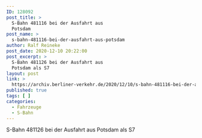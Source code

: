 ```yaml
---
ID: 128092
post_title: >
  S-Bahn 481116 bei der Ausfahrt aus
  Potsdam
post_name: >
  s-bahn-481116-bei-der-ausfahrt-aus-potsdam
author: Ralf Reineke
post_date: 2020-12-10 20:22:00
post_excerpt: >
  S-Bahn 481126 bei der Ausfahrt aus
  Potsdam als S7
layout: post
link: >
  https://archiv.berliner-verkehr.de/2020/12/10/s-bahn-481116-bei-der-ausfahrt-aus-potsdam/
published: true
tags: [ ]
categories:
  - Fahrzeuge
  - S-Bahn
---
```

S-Bahn 481126 bei der Ausfahrt aus Potsdam als S7 